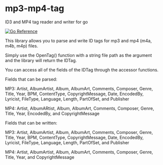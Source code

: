 # mp3-mp4-tag


ID3 and MP4 tag reader and writer for go


[![Go Reference](https://pkg.go.dev/badge/github.com/gcottom/mp3-mp4-tag.svg)](https://pkg.go.dev/github.com/gcottom/mp3-mp4-tag)


This library allows you to parse and write ID tags for mp3 and mp4 (m4a, m4b, m4p) files.

Simply use the OpenTag() function with a string file path as the argument and the library will return the IDTag.

You can access all of the fields of the IDTag through the accessor functions.


Fields that can be parsed:

MP3: Artist, AlbumArtist, Album, AlbumArt, Comments, Composer, Genre, Title, Year, BPM, ContentType, CopyrightMessage, Date, EncodedBy, Lyricist, FileType, Language, Length, PartOfSet, and Publisher

MP4: Artist, AlbumARtist, Album, AlbumArt, Comments, Composer, Genre, Title, Year, EncodedBy, and CopyrightMessage

Fields that can be written: 

MP3: Artist, AlbumArtist, Album, AlbumArt, Comments, Composer, Genre, Title, Year, BPM, ContentType, CopyrightMessage, Date, EncodedBy, Lyricist, FileType, Language, Length, PartOfSet, and Publisher

MP4: Artist, AlbumArtist, Album, AlbumArt, Comments, Composer, Genre, Title, Year, and CopyrightMessage
